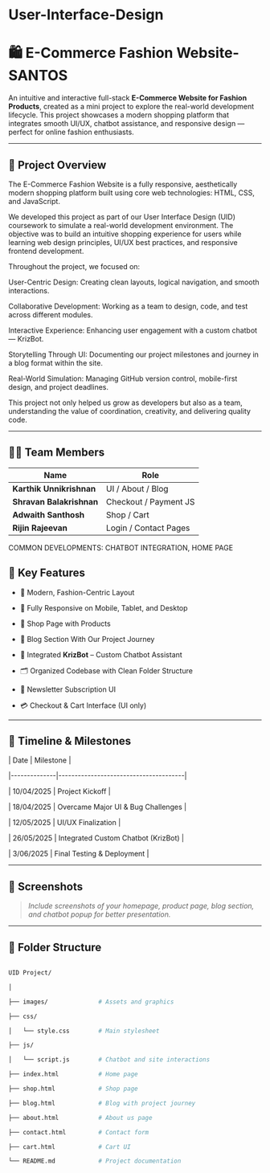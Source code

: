 # User-Interface-Design

# 🛍️ E-Commerce Fashion Website-SANTOS
 
An intuitive and interactive full-stack **E-Commerce Website for Fashion Products**, created as a mini project to explore the real-world development lifecycle. This project showcases a modern shopping platform that integrates smooth UI/UX, chatbot assistance, and responsive design — perfect for online fashion enthusiasts.
 
---
 
## 📌 Project Overview
 
The E-Commerce Fashion Website is a fully responsive, aesthetically modern shopping platform built using core web technologies: HTML, CSS, and JavaScript.
 
We developed this project as part of our User Interface Design (UID) coursework to simulate a real-world development environment. The objective was to build an intuitive shopping experience for users while learning web design principles, UI/UX best practices, and responsive frontend development.
 
Throughout the project, we focused on:
 
User-Centric Design: Creating clean layouts, logical navigation, and smooth interactions.
 
Collaborative Development: Working as a team to design, code, and test across different modules.
 
Interactive Experience: Enhancing user engagement with a custom chatbot — KrizBot.
 
Storytelling Through UI: Documenting our project milestones and journey in a blog format within the site.
 
Real-World Simulation: Managing GitHub version control, mobile-first design, and project deadlines.
 
This project not only helped us grow as developers but also as a team, understanding the value of coordination, creativity, and delivering quality code.
 
---
 
## 👨‍💻 Team Members

| Name                    | Role                      |
|-------------------------|---------------------------|
| **Karthik Unnikrishnan** | UI / About / Blog         |
| **Shravan Balakrishnan** | Checkout / Payment JS     |
| **Adwaith Santhosh**     | Shop / Cart               |
| **Rijin Rajeevan**       | Login / Contact Pages     |

 
COMMON DEVELOPMENTS: CHATBOT INTEGRATION, HOME PAGE
 
## 🎯 Key Features
 
- 🧥 Modern, Fashion-Centric Layout

- 📱 Fully Responsive on Mobile, Tablet, and Desktop

- 🛒 Shop Page with Products

- 📝 Blog Section With Our Project Journey

- 🤖 Integrated **KrizBot** – Custom Chatbot Assistant

- 🗂️ Organized Codebase with Clean Folder Structure

- 📨 Newsletter Subscription UI

- 💳 Checkout & Cart Interface (UI only)
 
---
 
## 📅 Timeline & Milestones
 
| Date         | Milestone                            |

|--------------|---------------------------------------|

| 10/04/2025   | Project Kickoff                       |

| 18/04/2025   | Overcame Major UI & Bug Challenges    |

| 12/05/2025   | UI/UX Finalization                    |

| 26/05/2025   | Integrated Custom Chatbot (KrizBot)   |

| 3/06/2025   | Final Testing & Deployment            |
 
---
 
## 📸 Screenshots
 
> _Include screenshots of your homepage, product page, blog section, and chatbot popup for better presentation._
 
---
 
## 📁 Folder Structure
 
```bash

UID Project/

│

├── images/              # Assets and graphics

├── css/

│   └── style.css        # Main stylesheet

├── js/

│   └── script.js        # Chatbot and site interactions

├── index.html           # Home page

├── shop.html            # Shop page

├── blog.html            # Blog with project journey

├── about.html           # About us page

├── contact.html         # Contact form

├── cart.html            # Cart UI

└── README.md            # Project documentation

 
